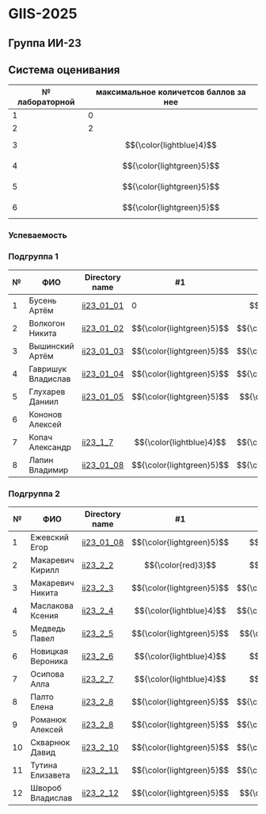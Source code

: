 # GIIS-2025

## Группа ИИ-23

## Система оценивания

|№ лабораторной|максимальное количетсов баллов за нее|
|---|---|
|1|0|
|2|2|
|3|$${\color{lightblue}4}$$|
|4|$${\color{lightgreen}5}$$|
|5|$${\color{lightgreen}5}$$|
|6|$${\color{lightgreen}5}$$|

### Успеваемость

### Подгруппа 1

| №  | ФИО                            | Directory name               |#1  | #2 | #3  | #4 | #5 | #6 |
|----|--------------------------------|------------------------------|----|-----|----|-----|----|----|
|1|Бусень Артём|[ii23_01_01](./trunk/ii23_01_01)|0|$${\color{red}3}$$|||||
|2|Волкогон Никита|[ii23_01_02](./trunk/ii23_01_02)|$${\color{lightgreen}5}$$|$${\color{lightgreen}5}$$|||||
|3|Вышинский Артём|[ii23_01_03](./trunk/ii23_01_03)|$${\color{lightgreen}5}$$|$${\color{lightgreen}5}$$|$${\color{lightgreen}5}$$||||
|4|Гавришук Владислав|[ii23_01_04](./trunk/ii23_1_4)|$${\color{lightgreen}5}$$|$${\color{lightgreen}5}$$|$${\color{lightgreen}5}$$||||
|5|Глухарев Даниил|[ii23_01_05](./trunk/ii23_1_5)|$${\color{lightgreen}5}$$|$${\color{lightblue}4}$$|$${\color{lightgreen}5}$$||||
|6|Кононов Алексей||||||||
|7|Копач Александр|[ii23_1_7](./trunk/ii23_1_7)|$${\color{lightblue}4}$$|$${\color{lightgreen}5}$$|$${\color{lightgreen}5}$$|$${\color{lightgreen}5}$$|||
|8|Лапин Владимир|[ii23_01_08](./trunk/ii23_01_08)|$${\color{lightgreen}5}$$|$${\color{lightgreen}5}$$|$${\color{lightgreen}5}$$||||

### Подгруппа 2

| №  | ФИО                            | Directory name               |#1  | #2 | #3  | #4 | #5 | #6 |
|----|--------------------------------|------------------------------|----|-----|----|-----|----|----|
|1|Ежевский Егор|[ii23_01_08](./trunk/ii23_2_1)|$${\color{lightgreen}5}$$|$${\color{red}3}$$|$${\color{lightgreen}5}$$||||
|2|Макаревич Кирилл|[ii23_2_2](./trunk/ii23_2_2)|$${\color{red}3}$$|$${\color{red}3}$$||||||
|3|Макаревич Никита|[ii23_2_3](./trunk/ii23_2_3)|$${\color{lightgreen}5}$$|$${\color{lightgreen}5}$$|||||
|4|Маслакова Ксения|[ii23_2_4](./trunk/ii23_2_4)|$${\color{lightblue}4}$$|$${\color{lightgreen}5}$$|$${\color{lightgreen}5}$$||||
|5|Медведь Павел|[ii23_2_5](./trunk/ii23_2_5)|$${\color{lightgreen}5}$$|$${\color{lightblue}4}$$|$${\color{lightgreen}5}$$|$${\color{lightgreen}5}$$|||
|6|Новицкая Вероника|[ii23_2_6](./trunk/ii23_2_6)|$${\color{lightblue}4}$$|$${\color{red}3}$$|$${\color{lightgreen}5}$$||||
|7|Осипова Алла|[ii23_2_7](./trunk/ii23_2_7)|$${\color{lightblue}4}$$|$${\color{red}3}$$|||||
|8|Палто Елена|[ii23_2_8](./trunk/ii23_2_8)|$${\color{lightgreen}5}$$|$${\color{lightgreen}5}$$|$${\color{lightgreen}5}$$||||
|9|Романюк Алексей|[ii23_2_8](./trunk/ii23_2_9)|$${\color{lightgreen}5}$$|$${\color{lightgreen}5}$$|$${\color{lightgreen}5}$$|$${\color{lightgreen}5}$$|||
|10|Скварнюк Давид|[ii23_2_10](./trunk/ii23_2_10)|$${\color{lightgreen}5}$$|$${\color{lightgreen}5}$$|$${\color{lightgreen}5}$$||||
|11|Тутина Елизавета|[ii23_2_11](./trunk/ii23_2_11)|$${\color{lightgreen}5}$$|$${\color{lightgreen}5}$$|$${\color{lightgreen}5}$$||||
|12|Швороб Владислав|[ii23_2_12](./trunk/ii23_2_12)|$${\color{lightgreen}5}$$|$${\color{lightblue}4}$$|$${\color{lightgreen}5}$$||||

